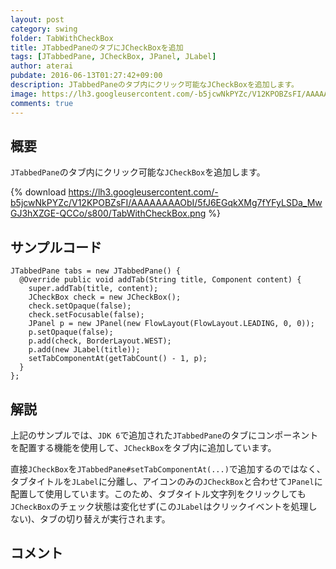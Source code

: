 ```yaml
---
layout: post
category: swing
folder: TabWithCheckBox
title: JTabbedPaneのタブにJCheckBoxを追加
tags: [JTabbedPane, JCheckBox, JPanel, JLabel]
author: aterai
pubdate: 2016-06-13T01:27:42+09:00
description: JTabbedPaneのタブ内にクリック可能なJCheckBoxを追加します。
image: https://lh3.googleusercontent.com/-b5jcwNkPYZc/V12KPOBZsFI/AAAAAAAAObI/5fJ6EGqkXMg7fYFyLSDa_MwGJ3hXZGE-QCCo/s800/TabWithCheckBox.png
comments: true
---
```

## 概要
`JTabbedPane`のタブ内にクリック可能な`JCheckBox`を追加します。

{% download https://lh3.googleusercontent.com/-b5jcwNkPYZc/V12KPOBZsFI/AAAAAAAAObI/5fJ6EGqkXMg7fYFyLSDa_MwGJ3hXZGE-QCCo/s800/TabWithCheckBox.png %}

## サンプルコード
<pre class="prettyprint"><code>JTabbedPane tabs = new JTabbedPane() {
  @Override public void addTab(String title, Component content) {
    super.addTab(title, content);
    JCheckBox check = new JCheckBox();
    check.setOpaque(false);
    check.setFocusable(false);
    JPanel p = new JPanel(new FlowLayout(FlowLayout.LEADING, 0, 0));
    p.setOpaque(false);
    p.add(check, BorderLayout.WEST);
    p.add(new JLabel(title));
    setTabComponentAt(getTabCount() - 1, p);
  }
};
</code></pre>

## 解説
上記のサンプルでは、`JDK 6`で追加された`JTabbedPane`のタブにコンポーネントを配置する機能を使用して、`JCheckBox`をタブ内に追加しています。

直接`JCheckBox`を`JTabbedPane#setTabComponentAt(...)`で追加するのではなく、タブタイトルを`JLabel`に分離し、アイコンのみの`JCheckBox`と合わせて`JPanel`に配置して使用しています。このため、タブタイトル文字列をクリックしても`JCheckBox`のチェック状態は変化せず(この`JLabel`はクリックイベントを処理しない)、タブの切り替えが実行されます。

## コメント

